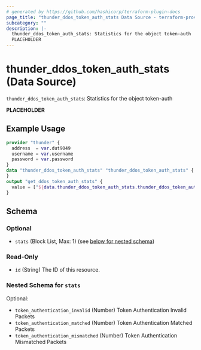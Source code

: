 ```yaml
---
# generated by https://github.com/hashicorp/terraform-plugin-docs
page_title: "thunder_ddos_token_auth_stats Data Source - terraform-provider-thunder"
subcategory: ""
description: |-
  thunder_ddos_token_auth_stats: Statistics for the object token-auth
  PLACEHOLDER
---
```


# thunder_ddos_token_auth_stats (Data Source)

`thunder_ddos_token_auth_stats`: Statistics for the object token-auth

__PLACEHOLDER__

## Example Usage

```terraform
provider "thunder" {
  address  = var.dut9049
  username = var.username
  password = var.password
}
data "thunder_ddos_token_auth_stats" "thunder_ddos_token_auth_stats" {
}
output "get_ddos_token_auth_stats" {
  value = ["${data.thunder_ddos_token_auth_stats.thunder_ddos_token_auth_stats}"]
}
```

<!-- schema generated by tfplugindocs -->
## Schema

### Optional

- `stats` (Block List, Max: 1) (see [below for nested schema](#nestedblock--stats))

### Read-Only

- `id` (String) The ID of this resource.

<a id="nestedblock--stats"></a>
### Nested Schema for `stats`

Optional:

- `token_authentication_invalid` (Number) Token Authentication Invalid Packets
- `token_authentication_matched` (Number) Token Authentication Matched Packets
- `token_authentication_mismatched` (Number) Token Authentication Mismatched Packets


